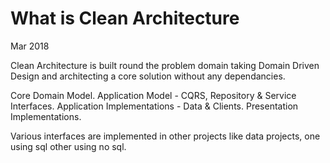 # What is Clean Architecture

Mar 2018

>

Clean Architecture is built round the problem domain taking Domain Driven Design and architecting a core solution without any dependancies.

Core Domain Model.
Application Model - CQRS, Repository & Service Interfaces.
Application Implementations - Data & Clients.
Presentation Implementations.

Various interfaces are implemented in other projects like data projects, one using sql other using no sql.  